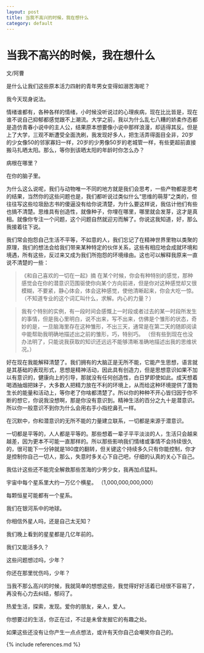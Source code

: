 ```yaml
---
layout: post
title: 当我不高兴的时候，我在想什么
category: default
---
```


# 当我不高兴的时候，我在想什么 #

文/阿曹

是什么让我们这些原本活力四射的青年男女变得如溺苦海呢？

我今天现身说法。

情绪谁都有，各种各样的情绪，小时候没听说过的心理疾病，现在比比皆是，现在谁不说自己抑郁都感觉跟不上潮流。大学之前，我以为什么乱七八糟的娇柔作态都是造仿青春小说中的主人公，结果原本想要像小说中那样浪漫，却适得其反。但是上了大学，三观不断遭受全面洗刷，我发现好多人，把生活弄得面目全非，20岁的少女像50的邻家寡妇一样，20岁的少男像50岁的老城管一样，有些更超前直接搬马扎晒太阳。那么，等你到该晒太阳的年龄时你怎么办？

病根在哪里？

在你的脑子里。

为什么这么说呢，我们与动物唯一不同的地方就是我们会思考，一些产物都是思考的结果，当然你的这些问题也是，我们都听说过类似什么“思维的萌芽”之类的，但往往写这些垃圾励志书的傻逼没有给你说清楚，为什么要这样说，我估计他们有些也搞不清楚。思维具有创造性，就像种子，你埋在哪里，哪里就会发芽，这才是真相。就像你专注一个问题，这个问题自然就迎刃而解了。你说这我知道，好，那么我接着往下说。

我们常会抱怨自己生活不平等，不如意的人，我们忘记了在精神世界里物以类聚的原理，我们的想法会给我们带来某种特定的伙伴关系，这些有相应地会成就环境和境遇，所有这些，反过来又成为我们所抱怨的环境缘由。这也可以解释我原来一直说不清楚的一些：

>《和自己喜欢的一切在一起》摘
在某个时候，你会有种特别的感觉，那种感觉会在你的潜意识范围驱使你向某个方向前进，但是你对这种感觉却又很模糊，不要紧，静心体会，体会这种感觉，使他清晰起来，你会大吃一惊。
（不知道专业的这个词汇叫什么，求解。内心的力量？） 

>我有个特别的实例，有一段时间会感慨上一时段或者过去的某一时段所发生的事情，但是我心里明白，说不出来，写不出来，仿佛是个雏形的状态，奇妙的是，一旦脑海里存在这种雏形，不出三天，通常是在第二天的随即阅读中能帮助我明确地描述出之前的雏形，巧，特别巧。
（但有些到现在也没办法明了，只能说我获取的知识还远远不能够清晰准确地描述出我的思维状况。）


好在现在我能解释清楚了。我们拥有的大脑正是无所不能，它能产生思想，语言就是其基础的表现形式，思想是精神活动，因此具有创造力，但是思想意识如果不加以有意识的，健康向上的引导，那就没有任何创造性，白日梦即使如此。成天想着喝酒抽烟把妹子，大多数人把精力放在不利的环境上，从而给这种环境提供了蓬勃生长的能量和活动上，等你老了你啥都清楚了。所以你的种种不开心皆归因于你不断的想它，你说我没想啊，那是你没有意识到。精神生活的百分之九十是潜意识。所以你一般意识不到你为什么会用右手小指挖鼻孔一样。

在沉默中，你和潜意识的无所不能的力量建立联系，一切都是来源于潜意识。

一切都是平等的，人人都是平等的。那些想着一辈子平平淡淡的人，生活只会越来越差，因为更本不可能一直那样的。所以那些影响我们情绪或事情不会持续很久的，很可能下一分钟就是180度的翻转，但关键这个持续多久只有你能控制，你才是控制你自己一切人，那么，失意时多关心下自己吧，仔细的认真的关心下自己。

我估计这些还不能完全解救那些苦海的少男少女，我再加点猛料。

宇宙中每个星系里大约一万亿个横星。
（1,000,000,000,000）

每颗恒星可能都有一个星系。

我们在银河系中的地球。

你相信外星人吗，还是自己太无知？

我们晚上看到的星星都是几亿年前的。

我们又能活多久？

这些问题想过吗，少年？

你还在那里忧伤吗，少年？

当我不那么高兴的时候，我就简单的想想这些，我觉得好好活着已经很不容易了，再没有心力去纠结，郁闷了。

热爱生活，探索，发现。爱你的朋友，亲人，爱人。

你想要过的生活，你正在过，不过是未曾发掘它的有趣之处。

如果这些还没有让你产生一点点想法，或许有天你自己会嘲笑你自己的。





{% include references.md %}
